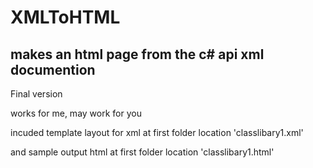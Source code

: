# XMLToHTML

## makes an html page from the c# api xml documention

Final version 

works for me, may work for you

incuded template layout for xml at first folder location 'classlibary1.xml'

and sample output html at first folder location 'classlibary1.html'


